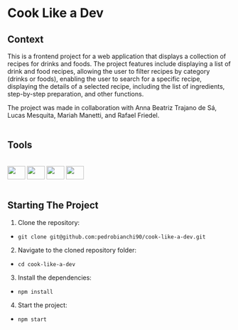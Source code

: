 # Cook Like a Dev

## Context

This is a frontend project for a web application that displays a collection of recipes for drinks and foods. The project features include displaying a list of drink and food recipes, allowing the user to filter recipes by category (drinks or foods), enabling the user to search for a specific recipe, displaying the details of a selected recipe, including the list of ingredients, step-by-step preparation, and other functions.

The project was made in collaboration with Anna Beatriz Trajano de Sá, Lucas Mesquita, Mariah Manetti, and Rafael Friedel.<br><br>

## Tools
<div style="display: inline_block"><br>
 <img align="center" height="30" width="40" src="https://cdn.jsdelivr.net/gh/devicons/devicon/icons/css3/css3-plain.svg">
 <img align="center" height="30" width="40" src="https://cdn.jsdelivr.net/gh/devicons/devicon/icons/html5/html5-plain.svg">
 <img align="center" height="30" width="40" src="https://cdn.jsdelivr.net/gh/devicons/devicon/icons/javascript/javascript-plain.svg">
 <img align="center" height="30" width="40" src="https://cdn.jsdelivr.net/gh/devicons/devicon/icons/react/react-original.svg">
</div>
  <br>
  
## Starting The Project

1. Clone the repository:
  * ```git clone git@github.com:pedrobianchi90/cook-like-a-dev.git```
2. Navigate to the cloned repository folder:
  * ```cd cook-like-a-dev```
3. Install the dependencies:
  * ```npm install```
4. Start the project:
  * ```npm start```

